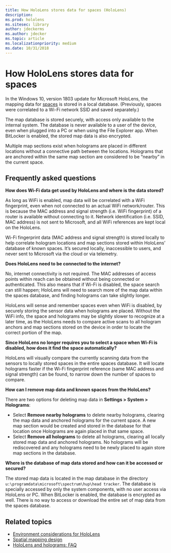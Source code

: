 ```yaml
---
title: How HoloLens stores data for spaces (HoloLens)
description: 
ms.prod: hololens
ms.sitesec: library
author: jdeckerms
ms.author: jdecker
ms.topic: article
ms.localizationpriority: medium
ms.date: 10/31/2018
---
```


# How HoloLens stores data for spaces

In the Windows 10, version 1803 update for Microsoft HoloLens, the mapping data for [spaces](https://support.microsoft.com/help/13760/hololens-spaces-on-hololens) is stored in a local database. (Previously, spaces were correlated to a Wi-Fi network SSID and saved separately.)

The map database is stored securely, with access only available to the internal system. The database is never available to a user of the device, even when plugged into a PC or when using the File Explorer app. When BitLocker is enabled, the stored map data is also encrypted.

Multiple map sections exist when holograms are placed in different locations without a connective path between the locations. Holograms that are anchored within the same map section are considered to be “nearby” in the current space.


## Frequently asked questions

**How does Wi-Fi data get used by HoloLens and where is the data stored?**

As long as WiFi is enabled, map data will be correlated with a WiFi fingerprint, even when not connected to an actual WiFi network/router. This is because the MAC address and signal strength (i.e. WiFi fingerprint) of a router is available without connecting to it. Network identification (i.e. SSID, MAC address) is not sent to Microsoft, and all WiFi references are kept local on the HoloLens.

Wi-Fi fingerprint data (MAC address and signal strength) is stored locally to help correlate hologram locations and map sections stored within HoloLens’ database of known spaces. It’s secured locally, inaccessible to users, and never sent to Microsoft via the cloud or via telemetry.



**Does HoloLens need to be connected to the internet?**

No, internet connectivity is not required. The MAC addresses of access points within reach can be obtained without being connected or authenticated.
This also means that if Wi-Fi is disabled, the space search can still happen; HoloLens will need to search more of the map data within the spaces database, and finding holograms can take slightly longer. 

HoloLens will sense and remember spaces even when WiFi is disabled, by securely storing the sensor data when holograms are placed. Without the WiFi info, the space and holograms may be slightly slower to recognize at a later time, as the HoloLens needs to compare active scans to all hologram anchors and map sections stored on the device in order to locate the correct portion of the map.

**Since HoloLens no longer requires you to select a space when Wi-Fi is disabled, how does it find the space automatically?**

HoloLens will visually compare the currently scanning data from the sensors to locally stored spaces in the entire spaces database.  It will locate holograms faster if the Wi-Fi fingerprint reference (same MAC address and signal strength) can be found, to narrow down the number of spaces to compare.

**How can I remove map data and known spaces from the HoloLens?**

There are two options for deleting map data in **Settings > System > Holograms**: 

- Select **Remove nearby holograms** to delete nearby holograms, clearing the map data and anchored holograms for the current space. A new map section would be created and stored in the database for that location once Holograms are again placed in that same space.
- Select **Remove all holograms** to delete all holograms, clearing all locally stored map data and anchored holograms. No holograms will be rediscovered and any holograms need to be newly placed to again store map sections in the database.

**Where is the database of map data stored and how can it be accessed or secured?**

The stored map data is located in the map database in the directory `u:\programdata\microsoft\spectrum\hup\head tracker`. The database is specially accessed by only the system components, with no user access via HoloLens or PC. When BitLocker is enabled, the database is encrypted as well. There is no way to access or download the entire set of map data from the spaces database.
 



## Related topics

- [Environment considerations for HoloLens](https://docs.microsoft.com/windows/mixed-reality/environment-considerations-for-hololens)
- [Spatial mapping design](https://docs.microsoft.com/windows/mixed-reality/spatial-mapping-design)
- [HoloLens and holograms: FAQ](https://support.microsoft.com/help/13456/hololens-and-holograms-faq)
